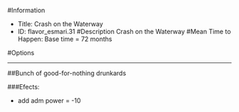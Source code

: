 #Information
 - Title: Crash on the Waterway
 - ID: flavor_esmari.31
#Description
Crash on the Waterway
#Mean Time to Happen:
Base time = 72 months

#Options

___
##Bunch of good-for-nothing drunkards

###Efects:<ul><li>add adm power = -10</li></ul>

